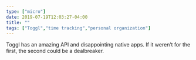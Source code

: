 ```yaml
---
type: ["micro"]
date: 2019-07-19T12:03:27-04:00
title: ""
tags: ["Toggl","time tracking","personal organization"]
---
```

Toggl has an amazing API and disappointing native apps. If it weren’t for the first, the second could be a dealbreaker.
